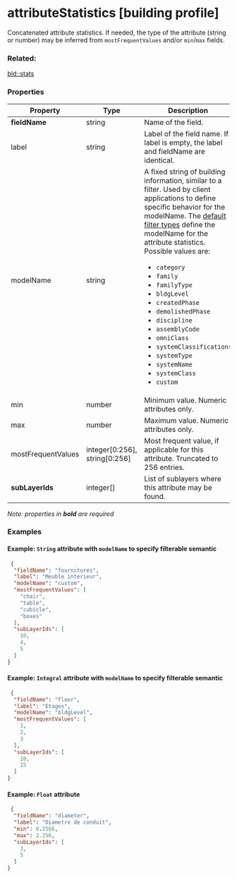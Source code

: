 # attributeStatistics [building profile]

Concatenated attribute statistics. If needed, the type of the attribute (string or number) may be inferred from `mostFrequentValues` and/or `min`/`max` fields.

### Related:

[bld::stats](stats.bld.md)
### Properties

| Property | Type | Description |
| --- | --- | --- |
| **fieldName** | string | Name of the field. |
| label | string | Label of the field name. If label is empty, the label and fieldName are identical. |
| modelName | string | A fixed string of building information, similar to a filter. Used by client applications to define specific behavior for the modelName. The [default filter types](description/defaultFilterTypes.bld.0106.md) define the modelName for the attribute statistics.<div>Possible values are:<ul><li>`category`</li><li>`family`</li><li>`familyType`</li><li>`bldgLevel`</li><li>`createdPhase`</li><li>`demolishedPhase`</li><li>`discipline`</li><li>`assemblyCode`</li><li>`omniClass`</li><li>`systemClassifications`</li><li>`systemType`</li><li>`systemName`</li><li>`systemClass`</li><li>`custom`</li></ul></div> |
| min | number | Minimum value. Numeric attributes only. |
| max | number | Maximum value. Numeric attributes only. |
| mostFrequentValues | integer[0:256], string[0:256] | Most frequent value, if applicable for this attribute. Truncated to 256 entries. |
| **subLayerIds** | integer[] | List of sublayers where this attribute may be found. |

*Note: properties in **bold** are required*

### Examples 

#### Example: `String` attribute with `modelName` to specify filterable semantic 

```json
 {
  "fieldName": "fournitures",
  "label": "Meuble interieur",
  "modelName": "custom",
  "mostFrequentValues": [
    "chair",
    "table",
    "cubicle",
    "boxes"
  ],
  "subLayerIds": [
    10,
    4,
    5
  ]
} 
```

#### Example: `Integral` attribute with `modelName` to specify filterable semantic  

```json
 {
  "fieldName": "floor",
  "label": "Etages",
  "modelName": "bldgLevel",
  "mostFrequentValues": [
    1,
    2,
    3
  ],
  "subLayerIds": [
    10,
    15
  ]
} 
```

#### Example: `Float` attribute 

```json
 {
  "fieldName": "diameter",
  "label": "Diametre de conduit",
  "min": 0.2566,
  "max": 2.256,
  "subLayerIds": [
    3,
    5
  ]
} 
```

